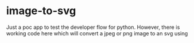 # image-to-svg

Just a poc app to test the developer flow for python. However, there is working code here which will convert a jpeg or png image to an svg using 